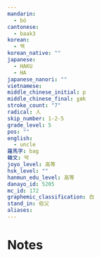 ```yaml
---
mandarin:
  - bó
cantonese:
  - baak3
korean:
  - 백
korean_native: ""
japanese:
  - HAKU
  - HA
japanese_nanori: ""
vietnamese:
middle_chinese_initial: p
middle_chinese_final: ɣæk
stroke_count: "7"
radical: 人
skip_number: 1-2-5
grade_level: 5
pos: ""
english:
  - uncle
羅馬字: bag
韓文: 박
joyo_level: 高等
hsk_level: ""
hanmun_edu_level: 高等
danayo_id: 5205
mc_id: 172
graphemic_classification: 白
stand_in: 伯父
aliases:
---
```


# Notes
